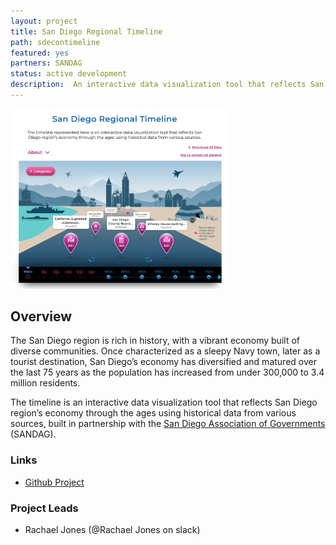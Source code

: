 ```yaml
---
layout: project
title: San Diego Regional Timeline
path: sdecontimeline 
featured: yes 
partners: SANDAG
status: active development
description:  An interactive data visualization tool that reflects San Diego's Economic History, built in partnership with SANDAG
---
```


<div class="text-center">
    <img src="/media/images/sdecon_screenshot.png" width="350px" />
</div>

## Overview

The San Diego region is rich in history, with a vibrant economy built of diverse communities. Once characterized as a sleepy Navy town, later as a tourist destination, San Diego’s economy has diversified and matured over the last 75 years as the population has increased from under 300,000 to 3.4 million residents.

The timeline is an interactive data visualization tool that reflects San Diego region’s economy through the ages using historical data from various sources, built in partnership with the [San Diego Association of Governments](https://www.sandag.org/) (SANDAG).

### Links

- [Github Project](https://github.com/opensandiego/sd_economy_timeline)

### Project Leads

- Rachael Jones (@Rachael Jones on slack)

